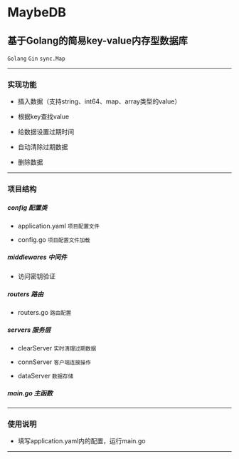 # MaybeDB

## 基于Golang的简易key-value内存型数据库

`Golang` `Gin` `sync.Map`

***

### 实现功能

* 插入数据（支持string、int64、map、array类型的value）

* 根据key查找value

* 给数据设置过期时间

* 自动清除过期数据

* 删除数据

***

### 项目结构

##### config 配置类

* application.yaml `项目配置文件`

* config.go `项目配置文件加载`

##### middlewares 中间件

* 访问密钥验证

##### routers 路由

* routers.go `路由配置`

##### servers 服务层

* clearServer `实时清理过期数据`

* connServer `客户端连接操作`

* dataServer `数据存储`

##### main.go 主函数

***

### 使用说明

* 填写application.yaml内的配置，运行main.go

***